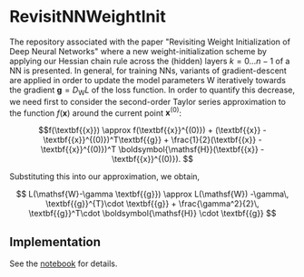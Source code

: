 # RevisitNNWeightInit


The repository associated with the paper "Revisiting Weight Initialization of Deep Neural Networks" where a new weight-initialization scheme by applying our Hessian chain rule across the (hidden) layers $k=0\ldots n-1$ of a NN is presented. 
In general, for training NNs, variants of gradient-descent are applied in order to update the model parameters $\mathsf{W}$ iteratively towards the gradient $\textbf{{g}} = D_{\mathsf{W}} L$ of the loss function. In order to quantify this decrease, we need first to consider the second-order Taylor series approximation to the function $f(\textbf{{x}})$ around the current point $\textbf{{x}}^{(0)}$:

$$f(\textbf{{x}}) \approx f(\textbf{{x}}^{(0)}) + (\textbf{{x}} - \textbf{{x}}^{(0)})^T\textbf{{g}} + \frac{1}{2}(\textbf{{x}} - \textbf{{x}}^{(0)})^T \boldsymbol{\mathsf{H}}(\textbf{{x}} - \textbf{{x}}^{(0)}). $$

Substituting this into our approximation, we obtain, 

$$ L(\mathsf{W}-\gamma \textbf{{g}}) \approx L(\mathsf{W}) -\gamma\,  \textbf{{g}}^{T}\cdot   \textbf{{g}} + \frac{\gamma^2}{2}\, \textbf{{g}}^T\cdot \boldsymbol{\mathsf{H}} \cdot  \textbf{{g}} $$


## Implementation

See the [notebook](./Experiments_hessian_init.ipynb) for details.
